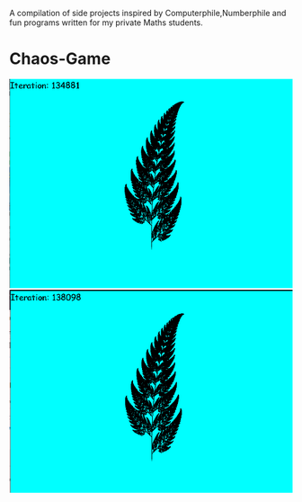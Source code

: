 A compilation of side projects inspired by Computerphile,Numberphile and fun programs written for my private Maths students.

# Chaos-Game
![](image.png)
![](img2.png)
